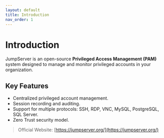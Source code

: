 ```yaml
---
layout: default
title: Introduction
nav_order: 1
---
```


# Introduction

JumpServer is an open-source **Privileged Access Management (PAM)** system designed to manage and monitor privileged accounts in your organization.

## Key Features
- Centralized privileged account management.
- Session recording and auditing.
- Support for multiple protocols: SSH, RDP, VNC, MySQL, PostgreSQL, SQL Server.
- Zero Trust security model.

> Official Website: [https://jumpserver.org/](https://jumpserver.org/)

